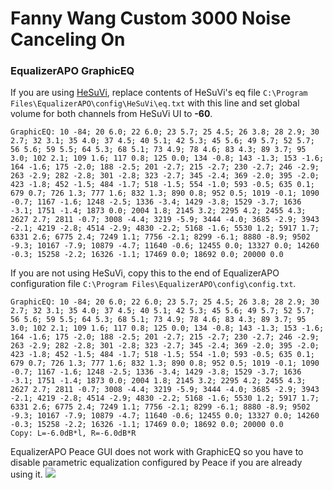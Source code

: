 # Fanny Wang Custom 3000 Noise Canceling On
### EqualizerAPO GraphicEQ
If you are using [HeSuVi](https://sourceforge.net/projects/hesuvi/), replace contents of HeSuVi's eq file `C:\Program Files\EqualizerAPO\config\HeSuVi\eq.txt` with this line and set global volume for both channels from HeSuVi UI to **-60**.
```
GraphicEQ: 10 -84; 20 6.0; 22 6.0; 23 5.7; 25 4.5; 26 3.8; 28 2.9; 30 2.7; 32 3.1; 35 4.0; 37 4.5; 40 5.1; 42 5.3; 45 5.6; 49 5.7; 52 5.7; 56 5.6; 59 5.5; 64 5.3; 68 5.1; 73 4.9; 78 4.6; 83 4.3; 89 3.7; 95 3.0; 102 2.1; 109 1.6; 117 0.8; 125 0.0; 134 -0.8; 143 -1.3; 153 -1.6; 164 -1.6; 175 -2.0; 188 -2.5; 201 -2.7; 215 -2.7; 230 -2.7; 246 -2.9; 263 -2.9; 282 -2.8; 301 -2.8; 323 -2.7; 345 -2.4; 369 -2.0; 395 -2.0; 423 -1.8; 452 -1.5; 484 -1.7; 518 -1.5; 554 -1.0; 593 -0.5; 635 0.1; 679 0.7; 726 1.3; 777 1.6; 832 1.3; 890 0.8; 952 0.5; 1019 -0.1; 1090 -0.7; 1167 -1.6; 1248 -2.5; 1336 -3.4; 1429 -3.8; 1529 -3.7; 1636 -3.1; 1751 -1.4; 1873 0.0; 2004 1.8; 2145 3.2; 2295 4.2; 2455 4.3; 2627 2.7; 2811 -0.7; 3008 -4.4; 3219 -5.9; 3444 -4.0; 3685 -2.9; 3943 -2.1; 4219 -2.8; 4514 -2.9; 4830 -2.2; 5168 -1.6; 5530 1.2; 5917 1.7; 6331 2.6; 6775 2.4; 7249 1.1; 7756 -2.1; 8299 -6.1; 8880 -8.9; 9502 -9.3; 10167 -7.9; 10879 -4.7; 11640 -0.6; 12455 0.0; 13327 0.0; 14260 -0.3; 15258 -2.2; 16326 -1.1; 17469 0.0; 18692 0.0; 20000 0.0
```
If you are not using HeSuVi, copy this to the end of EqualizerAPO configuration file `C:\Program Files\EqualizerAPO\config\config.txt`.
```
GraphicEQ: 10 -84; 20 6.0; 22 6.0; 23 5.7; 25 4.5; 26 3.8; 28 2.9; 30 2.7; 32 3.1; 35 4.0; 37 4.5; 40 5.1; 42 5.3; 45 5.6; 49 5.7; 52 5.7; 56 5.6; 59 5.5; 64 5.3; 68 5.1; 73 4.9; 78 4.6; 83 4.3; 89 3.7; 95 3.0; 102 2.1; 109 1.6; 117 0.8; 125 0.0; 134 -0.8; 143 -1.3; 153 -1.6; 164 -1.6; 175 -2.0; 188 -2.5; 201 -2.7; 215 -2.7; 230 -2.7; 246 -2.9; 263 -2.9; 282 -2.8; 301 -2.8; 323 -2.7; 345 -2.4; 369 -2.0; 395 -2.0; 423 -1.8; 452 -1.5; 484 -1.7; 518 -1.5; 554 -1.0; 593 -0.5; 635 0.1; 679 0.7; 726 1.3; 777 1.6; 832 1.3; 890 0.8; 952 0.5; 1019 -0.1; 1090 -0.7; 1167 -1.6; 1248 -2.5; 1336 -3.4; 1429 -3.8; 1529 -3.7; 1636 -3.1; 1751 -1.4; 1873 0.0; 2004 1.8; 2145 3.2; 2295 4.2; 2455 4.3; 2627 2.7; 2811 -0.7; 3008 -4.4; 3219 -5.9; 3444 -4.0; 3685 -2.9; 3943 -2.1; 4219 -2.8; 4514 -2.9; 4830 -2.2; 5168 -1.6; 5530 1.2; 5917 1.7; 6331 2.6; 6775 2.4; 7249 1.1; 7756 -2.1; 8299 -6.1; 8880 -8.9; 9502 -9.3; 10167 -7.9; 10879 -4.7; 11640 -0.6; 12455 0.0; 13327 0.0; 14260 -0.3; 15258 -2.2; 16326 -1.1; 17469 0.0; 18692 0.0; 20000 0.0
Copy: L=-6.0dB*l, R=-6.0dB*R
```
EqualizerAPO Peace GUI does not work with GraphicEQ so you have to disable parametric equalization configured by Peace if you are already using it.
![](https://raw.githubusercontent.com/jaakkopasanen/AutoEq/master/results/SBAF-Serious/innerfidelity/onear/Fanny%20Wang%20Custom%203000%20Noise%20Canceling%20On/Fanny%20Wang%20Custom%203000%20Noise%20Canceling%20On.png)
